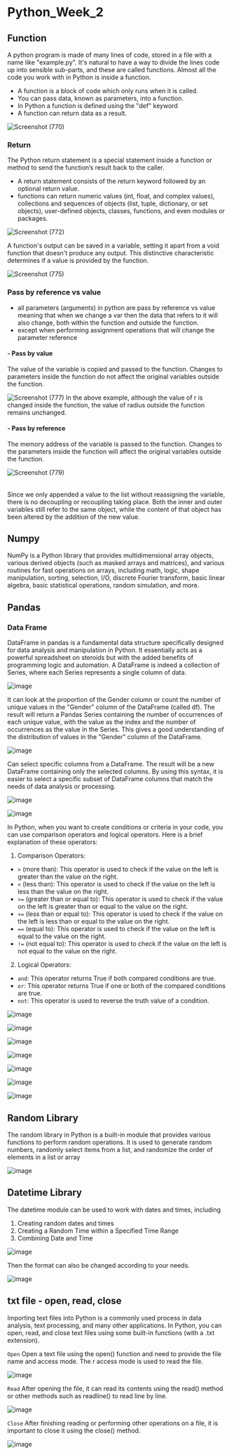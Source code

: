 # Python_Week_2

## Function
A python program is made of many lines of code, stored in a file with a name like "example.py". It's natural to have a way to divide the lines code up into sensible sub-parts, and these are called functions. Almost all the code you work with in Python is inside a function.
- A function is a block of code which only runs when it is called.
- You can pass data, known as parameters, into a function.
- In Python a function is defined using the "def" keyword
- A function can return data as a result.

![Screenshot (770)](https://github.com/Rnovranza/Python_Week_2/assets/134476980/dcebdd3c-06b2-49dd-bb13-6db0d6bc3dc1)

### Return
The Python return statement is a special statement inside a function or method to send the function’s result back to the caller. 
- A return statement consists of the return keyword followed by an optional return value.
- functions can return numeric values (int, float, and complex values), collections and sequences of objects (list, tuple, dictionary, or set objects), user-defined objects, classes, functions, and even modules or packages.

![Screenshot (772)](https://github.com/Rnovranza/Python_Week_2/assets/134476980/b01fd54d-adc1-491c-a001-8ecfe0464091)

A function's output can be saved in a variable, setting it apart from a void function that doesn't produce any output. This distinctive characteristic determines if a value is provided by the function.

![Screenshot (775)](https://github.com/Rnovranza/Python_Week_2/assets/134476980/5cd1747d-cd1e-4b2d-9f4c-7b365f28012d)

### Pass by reference vs value
- all parameters (arguments) in python are pass by reference vs value meaning that when we change a var then the data that refers to it will also change, both within the function and outside the function.
- except when performing assignment operations that will change the parameter reference

#### - Pass by value
The value of the variable is copied and passed to the function. Changes to parameters inside the function do not affect the original variables outside the function.

![Screenshot (777)](https://github.com/Rnovranza/Python_Week_2/assets/134476980/ae1c3ab3-7653-47ff-b063-0486b7b6ffdc)
In the above example, although the value of r is changed inside the function, the value of radius outside the function remains unchanged.

#### - Pass by reference
The memory address of the variable is passed to the function. Changes to the parameters inside the function will affect the original variables outside the function.

![Screenshot (779)](https://github.com/Rnovranza/Python_Week_2/assets/134476980/cf43493b-a384-44ab-9509-beb97fb47902)
###### 
Since we only appended a value to the list without reassigning the variable, there is no decoupling or recoupling taking place. Both the inner and outer variables still refer to the same object, while the content of that object has been altered by the addition of the new value.

## Numpy
NumPy is a Python library that provides multidimensional array objects, various derived objects (such as masked arrays and matrices), and various routines for fast operations on arrays, including math, logic, shape manipulation, sorting, selection, I/O, discrete Fourier transform, basic linear algebra, basic statistical operations, random simulation, and more.

## Pandas


### Data Frame
DataFrame in pandas is a fundamental data structure specifically designed for data analysis and manipulation in Python. It essentially acts as a powerful spreadsheet on steroids but with the added benefits of programming logic and automation. A DataFrame is indeed a collection of Series, where each Series represents a single column of data.

![image](https://github.com/Rnovranza/Python_Week_2/assets/165742717/467ba473-e5a8-4809-8ec6-67c13e3977bd)

It can look at the proportion of the Gender column or count the number of unique values in the "Gender" column of the DataFrame (called df). The result will return a Pandas Series containing the number of occurrences of each unique value, with the value as the index and the number of occurrences as the value in the Series. This gives a good understanding of the distribution of values in the "Gender" column of the DataFrame.

![image](https://github.com/Rnovranza/Python_Week_2/assets/165861920/32ee872d-255e-41f9-b7c1-bc89b47f490e)

Can select specific columns from a DataFrame. The result will be a new DataFrame containing only the selected columns. By using this syntax, it is easier to select a specific subset of DataFrame columns that match the needs of data analysis or processing.

![image](https://github.com/Rnovranza/Python_Week_2/assets/165861920/b6292164-b22d-486a-a3fb-4f7ad1b9ea9f)

![image](https://github.com/Rnovranza/Python_Week_2/assets/165861920/50d04578-19d5-4d89-8f7c-cd30d3fbb7e6)

In Python, when you want to create conditions or criteria in your code, you can use comparison operators and logical operators. Here is a brief explanation of these operators:

1. Comparison Operators:
- `>` (more than): This operator is used to check if the value on the left is greater than the value on the right.
- `<` (less than): This operator is used to check if the value on the left is less than the value on the right.
- `>=` (greater than or equal to): This operator is used to check if the value on the left is greater than or equal to the value on the right.
- `<=` (less than or equal to): This operator is used to check if the value on the left is less than or equal to the value on the right.
- `==` (equal to): This operator is used to check if the value on the left is equal to the value on the right.
- `!=` (not equal to): This operator is used to check if the value on the left is not equal to the value on the right.

2. Logical Operators:
- `and`: This operator returns True if both compared conditions are true.
- `or`: This operator returns True if one or both of the compared conditions are true.
- `not`: This operator is used to reverse the truth value of a condition.

![image](https://github.com/Rnovranza/Python_Week_2/assets/165861920/87212435-b4ec-4459-84a5-7c298c965409)

![image](https://github.com/Rnovranza/Python_Week_2/assets/165861920/a3897cc2-4d5d-4561-8233-c6165b03de1c)

![image](https://github.com/Rnovranza/Python_Week_2/assets/165861920/04536fc9-d980-4ec7-8924-3ff2058ec2ea)

![image](https://github.com/Rnovranza/Python_Week_2/assets/165861920/39d8dfdd-b962-4514-b809-075c445aa793)

![image](https://github.com/Rnovranza/Python_Week_2/assets/165861920/3b52c309-e630-4f72-9365-fb6d25909953)

![image](https://github.com/Rnovranza/Python_Week_2/assets/165861920/93c0d87d-c45c-45b7-905f-5d9c3b3b8b36)

![image](https://github.com/Rnovranza/Python_Week_2/assets/165861920/0f85f7e7-9f46-4f06-b2de-66e7e6774b80)

## Random Library
The random library in Python is a built-in module that provides various functions to perform random operations. It is used to generate random numbers, randomly select items from a list, and randomize the order of elements in a list or array

![image](https://github.com/Rnovranza/Python_Week_2/assets/165861920/106ee879-5fd3-413a-a616-d82cb799cb39)

## Datetime Library
The datetime module can be used to work with dates and times, including
1. Creating random dates and times
2. Creating a Random Time within a Specified Time Range
3. Combining Date and Time

![image](https://github.com/Rnovranza/Python_Week_2/assets/165861920/f25a972d-3965-45c2-9f41-4d61771ea56c)

Then the format can also be changed according to your needs.

![image](https://github.com/Rnovranza/Python_Week_2/assets/165861920/5a082ace-aad6-407d-a035-2689b4e0ded2)

## txt file - open, read, close
Importing text files into Python is a commonly used process in data analysis, text processing, and many other applications. In Python, you can open, read, and close text files using some built-in functions (with a .txt extension).

`Open`
Open a text file using the open() function and need to provide the file name and access mode. The r access mode is used to read the file.

![image](https://github.com/Rnovranza/Python_Week_2/assets/165861920/6ce5e1d7-eb36-437e-b7d2-e5196f792adc)

`Read`
After opening the file, it can read its contents using the read() method or other methods such as readline() to read line by line.

![image](https://github.com/Rnovranza/Python_Week_2/assets/165861920/dcc83741-260c-4e50-8565-75b9b6d50070)

`Close`
After finishing reading or performing other operations on a file, it is important to close it using the close() method.

![image](https://github.com/Rnovranza/Python_Week_2/assets/165861920/26151079-60da-4fe1-9a8d-0f04aee076fe)











